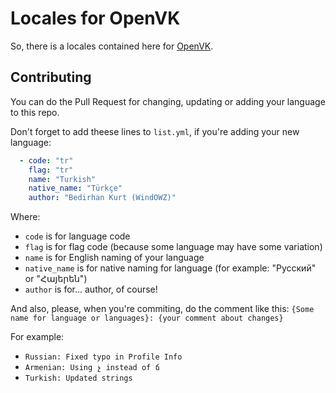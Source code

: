 # Locales for OpenVK
So, there is a locales contained here for [OpenVK](../../openvk).

## Contributing

You can do the Pull Request for changing, updating or adding your language to this repo.

Don't forget to add theese lines to `list.yml`, if you're adding your new language:

```yaml
  - code: "tr"
    flag: "tr"
    name: "Turkish"
    native_name: "Türkçe"
    author: "Bedirhan Kurt (WindOWZ)"
```

Where:
- `code` is for language code
- `flag` is for flag code (because some language may have some variation)
- `name` is for English naming of your language
- `native_name` is for native naming for language (for example: "Русский" or "Հայերեն")
- `author` is for... author, of course!

And also, please, when you're commiting, do the comment like this: `{Some name for language or languages}: {your comment about changes}`

For example:
- `Russian: Fixed typo in Profile Info`
- `Armenian: Using չ instead of ճ`
- `Turkish: Updated strings`
